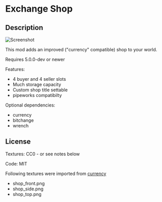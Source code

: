 # Exchange Shop

## Description

![Screenshot](https://raw.githubusercontent.com/SmallJoker/exchange_shop/master/screenshot.png)

This mod adds an improved ("currency" compatible) shop to your world.

Requires 5.0.0-dev or newer

Features:
 * 4 buyer and 4 seller slots
 * Much storage capacity
 * Custom shop title settable
 * pipeworks compatibilty


Optional dependencies:
 * currency
 * bitchange
 * wrench


## License

Textures: CC0 - or see notes below

Code: MIT

Following textures were imported from [currency](https://github.com/minetest-mods/currency)
 * shop_front.png
 * shop_side.png
 * shop_top.png
